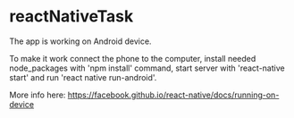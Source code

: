 # reactNativeTask

The app is working on Android device.

To make it work connect the phone to the computer, install needed node_packages with 'npm install' command, start server with 'react-native start' and run 'react native run-android'.

More info here: https://facebook.github.io/react-native/docs/running-on-device

